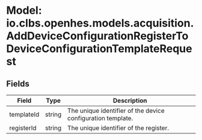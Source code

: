 # Model: io.clbs.openhes.models.acquisition.AddDeviceConfigurationRegisterToDeviceConfigurationTemplateRequest

## Fields

| Field | Type | Description |
| --- | --- | --- |
| templateId | string | The unique identifier of the device configuration template. |
| registerId | string | The unique identifier of the register. |


